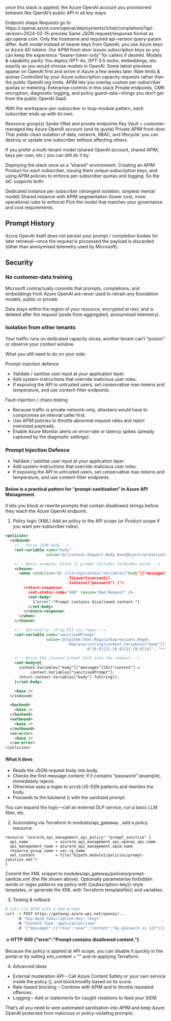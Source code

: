 once this stack is applied, the Azure OpenAI account you provisioned behaves like OpenAI’s public API in all key ways:

Endpoint shape
Requests go to https://<your-resource-name>.openai.azure.com/openai/deployments/<model-deployment>/chat/completions?api-version=2024-02-15-preview
Same JSON request/response format as api.openai.com. Only the hostname and required api-version query-param differ.
Auth model
Instead of bearer keys from OpenAI, you use Azure keys or Azure AD tokens.
Our APIM front-door issues subscription keys so you can keep the experience “bearer-token-only” for callers if desired.
Models & capability parity
You deploy GPT-4o, GPT-3.5-turbo, embeddings, etc. exactly as you would choose models in OpenAI.
Some latest previews appear on OpenAI first and arrive in Azure a few weeks later.
Rate limits & quotas
Controlled by your Azure subscription capacity requests rather than the public OpenAI org limits.
APIM lets you overlay custom per-subscriber quotas or metering.
Enterprise controls in this stack
Private endpoints, CMK encryption, diagnostic logging, and policy guard-rails—things you don’t get from the public OpenAI SaaS.

With the workspace-per-subscriber or loop-module pattern, each subscriber ends up with its own:

Resource group(s)
Spoke VNet and private endpoints
Key Vault + customer-managed key
Azure OpenAI account (and its quota)
Private APIM front-door
That yields clean isolation of data, network, RBAC, and lifecycle: you can destroy or update one subscriber without affecting others.

If you prefer a multi-tenant model (shared OpenAI account, shared APIM, keys per user, etc.) you can still do it by:

Deploying the stack once as a “shared” environment.
Creating an APIM Product for each subscriber, issuing them unique subscription keys, and using APIM policies to enforce per-subscriber quotas and logging.
So the IaC supports both:

Dedicated instance per subscriber (strongest isolation, simplest mental model)
Shared instance with APIM segmentation (lower cost, more operational rules to enforce)
Pick the model that matches your governance and cost requirements.

## Prompt History
Azure OpenAI itself does not persist your prompt / completion bodies for later retrieval—once the request is processed the payload is discarded (other than anonymised telemetry used by Microsoft).

## Security

### No customer-data training
Microsoft contractually commits that prompts, completions, and embeddings from Azure OpenAI are never used to retrain any foundation models, public or private.

Data stays within the region of your resource, encrypted at rest, and is deleted after the request (aside from aggregated, anonymised telemetry).

### Isolation from other tenants
Your traffic runs on dedicated capacity slices; another tenant can’t “poison” or observe your context window.

What you still need to do on your side:

Prompt-injection defence
- Validate / sanitise user input at your application layer.
- Add system-instructions that override malicious user roles.
- If exposing the API to untrusted users, set conservative max-tokens and temperature, and use content-filter endpoints.

Fault-injection / chaos testing
- Because traffic is private-network-only, attackers would have to compromise an internal caller first.
- Use APIM policies to throttle abnormal request rates and reject oversized payloads.
- Enable Azure Monitor alerts on error-rate or latency spikes (already captured by the diagnostic settings).

### Prompt Injection Defence
- Validate / sanitise user input at your application layer.
- Add system-instructions that override malicious user roles.
- If exposing the API to untrusted users, set conservative max-tokens and temperature, and use content-filter endpoints.

#### Below is a practical pattern for “prompt-sanitisation” in Azure API Management.

It lets you block or rewrite prompts that contain disallowed strings before they reach the Azure OpenAI endpoint.

1. Policy logic (XML)
Add an <inbound> policy to the API scope (or Product scope if you want per-subscriber rules).

```xml
<policies>
  <inbound>
    <!-- Parse JSON body -->
    <set-variable name="body"
                  value="@(|context.Request.Body.As<JObject>(preserveContent:true)|)" />

    <!-- Basic example: block if prompt includes forbidden words -->
    <choose>
      <when condition="@( ((string)context.Variables["body"]["messages"][0]["content"])
                           .ToLowerInvariant()
                           .Contains("password") )">
        <return-response>
          <set-status code="400" reason="Bad Request" />
          <set-body>
            {"error":"Prompt contains disallowed content."}
          </set-body>
        </return-response>
      </when>
    </choose>

    <!-- Optionally: strip PII via regex -->
    <set-variable name="sanitisedPrompt"
                  value='@(System.Text.RegularExpressions.Regex
                           .Replace((string)context.Variables["body"]["messages"][0]["content"],
                                    @"[0-9]{3}-[0-9]{2}-[0-9]{4}", "***SSN***"))' />

    <!-- Write the cleaned prompt back into the request -->
    <set-body>@{
      context.Variables["body"]["messages"][0]["content"] =
           context.Variables["sanitisedPrompt"];
      return context.Variables["body"].ToString();
    }</set-body>

    <base />
  </inbound>

  <backend>
    <base />
  </backend>
  <outbound>
    <base />
  </outbound>
  <on-error>
    <base />
  </on-error>
</policies>
```

#### What it does

- Reads the JSON request body into body.
- Checks the first message content; if it contains “password” (example), immediately rejects.
- Otherwise uses a regex to scrub US-SSN patterns and rewrites the body.
- Proceeds to the backend (<base />) with the sanitized prompt.

You can expand the logic—call an external DLP service, run a basic LLM filter, etc.

2. Automating via Terraform
In 
modules/api_gateway
, add a policy resource:

```hcl
resource "azurerm_api_management_api_policy" "prompt_sanitize" {
  api_name            = azurerm_api_management_api.openai_api.name
  api_management_name = azurerm_api_management.apim.name
  resource_group_name = var.rg_name
  xml_content         = file("${path.module}/policies/prompt-sanitize.xml")
}
```

Commit the XML snippet to modules/api_gateway/policies/prompt-sanitize.xml (the file shown above).
Optionally parameterise forbidden words or regex patterns via policy <set-variable> with {{subscription-key}}-style templates, or generate the XML with Terraform templatefile() and variables.

3. Testing & rollback
```bash
# Call via APIM with a bad prompt
curl -X POST https://gateway.azure-api.net/openai/...
     -H "Ocp-Apim-Subscription-Key: <key>"
     -H "Content-Type: application/json"
     -d '{"messages":[{"role":"user","content":"my password is 123"}]}'
```

#### → HTTP 400 {"error":"Prompt contains disallowed content."}
Because the policy is applied at API scope, you can disable it quickly in the portal or by setting xml_content = "" and re-applying Terraform.

4. Advanced ideas
- External moderation API – Call Azure Content Safety or your own service inside the policy (<send-request>), and block/modify based on its score.
- Rate-based blocking – Combine with APIM <quota> and <rate-limit> to throttle repeated offences.
- Logging – Add <log-to-eventhub> or <trace> statements for caught violations to feed your SIEM.

That’s all you need to wire automated sanitisation into APIM and keep Azure OpenAI protected from malicious or policy-violating prompts.
